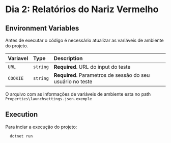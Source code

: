 # Dia 2: Relatórios do Nariz Vermelho

##  Environment Variables

Antes de executar o código é necessário atualizar as variáveis de ambiente do projeto.

| Variavel | Type     | Description                |
| :-------- | :------- | :------------------------- |
| `URL` | `string` | **Required**. URL do input do teste |
| `COOKIE` | `string` | **Required**. Parametros de sessão do seu usuário no teste |

O arquivo com as informações de variáveis de ambiente esta no path `  Properties\launchsettings.json.exemple  `

## Execution

Para inciar a execução do projeto:

```bash
  dotnet run
```

